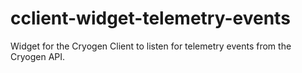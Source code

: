 # cclient-widget-telemetry-events

Widget for the Cryogen Client to listen for telemetry events from the Cryogen API.
